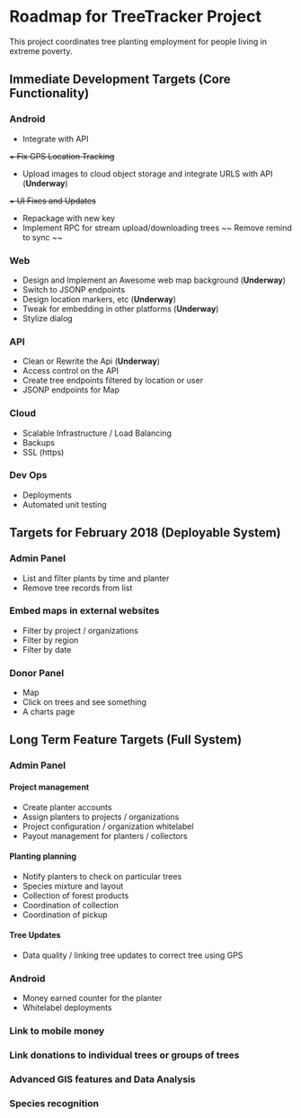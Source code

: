 # Roadmap for TreeTracker Project

This project coordinates tree planting employment for people living in extreme poverty.

## Immediate Development Targets (Core Functionality)

### Android
+ Integrate with API

~~+ Fix GPS Location Tracking~~

+ Upload images to cloud object storage and integrate URLS with API (**Underway**)

~~+ UI Fixes and Updates~~

+ Repackage with new key
+ Implement RPC for stream upload/downloading trees
~~ Remove remind to sync ~~

### Web
+ Design and Implement an Awesome web map background (**Underway**)
+ Switch to JSONP endpoints
+ Design location markers, etc (**Underway**)
+ Tweak for embedding in other platforms (**Underway**)
+ Stylize dialog

### API
+ Clean or Rewrite the Api (**Underway**)
+ Access control on the API
+ Create tree endpoints filtered by location or user
+ JSONP endpoints for Map

### Cloud
+ Scalable Infrastructure / Load Balancing
+ Backups
+ SSL (https)

### Dev Ops
+ Deployments
+ Automated unit testing

## Targets for February 2018 (Deployable System)

### Admin Panel
+ List and filter plants by time and planter
+ Remove tree records from list

### Embed maps in external websites
+ Filter by project / organizations
+ Filter by region
+ Filter by date

### Donor Panel 
+ Map
+ Click on trees and see something
+ A charts page


## Long Term Feature Targets  (Full System)

### Admin Panel
#### Project management
+ Create planter accounts
+ Assign planters to projects / organizations
+ Project configuration / organization whitelabel
+ Payout management for planters / collectors
#### Planting planning
+ Notify planters to check on particular trees
+ Species mixture and layout
+ Collection of forest products
+ Coordination of collection
+ Coordination of pickup

#### Tree Updates
+ Data quality / linking tree updates to correct tree using GPS

### Android
+ Money earned counter for the planter
+ Whitelabel deployments

### Link to mobile money

### Link donations to individual trees or groups of trees

### Advanced GIS features and Data Analysis

### Species recognition

